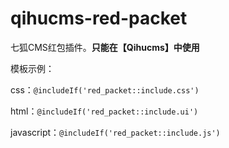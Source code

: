 # qihucms-red-packet
七狐CMS红包插件。**只能在【Qihucms】中使用**

模板示例：

css：`@includeIf('red_packet::include.css')`

html：`@includeIf('red_packet::include.ui')`

javascript：`@includeIf('red_packet::include.js')`

